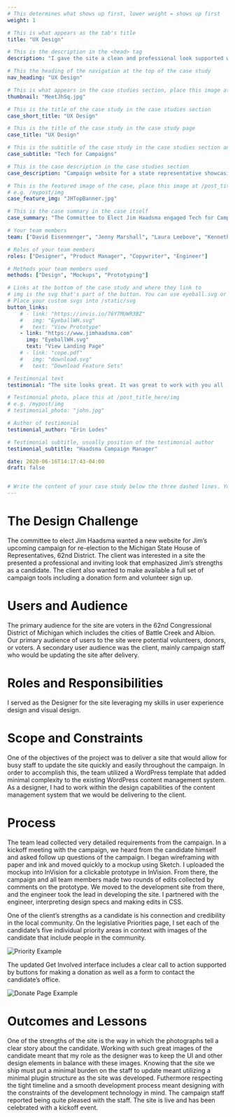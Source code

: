 ```yaml
---
# This determines what shows up first, lower weight = shows up first
weight: 1

# This is what appears as the tab's title
title: "UX Design"

# This is the description in the <head> tag
description: "I gave the site a clean and professional look supported with a simple and effective user interface."

# This the heading of the navigation at the top of the case study
nav_heading: "UX Design"

# This is what appears in the case studies section, place this image at the /static/img folder
thumbnail: "MeetJhSq.jpg"

# This is the title of the case study in the case studies section
case_short_title: "UX Design"

# This is the title of the case study in the case study page
case_title: "UX Design"

# This is the subtitle of the case study in the case studies section and the case study page
case_subtitle: "Tech for Campaigns"

# This is the case description in the case studies section
case_description: "Campaign website for a state representative showcasing his story and track record for re-election, creating a space for volunteers and donors to support his campaign."

# This is the featured image of the case, place this image at /post_title_here/img folder
# e.g. /mypost/img
case_feature_img: "JHTopBanner.jpg"

# This is the case summary in the case itself
case_summary: "The Committee to Elect Jim Haadsma engaged Tech for Campaigns to redesign the website for Rep. Haadsma as part of his campaign for re-election to the Michigan House of Representatives, 62nd District. I served as the Designer on a team of volunteers contracted by Tech for Campaigns. Working in collaboration with the candidate and staff, our team developed an upgraded website to showcase Jim’s story and track record for re-election. This site also created a space for volunteers and donors to support his campaign. We developed a new website to support a full set of campaign tools including a donation form, volunteer sign up, and information related to COVID-19 in a way that presented a professional and inviting look for potential volunteers, donors, and voters in his district."

# Your team members
team: ["David Eisenmenger", "Jenny Marshall", "Laura Leebove", "Kenneth Lee"]

# Roles of your team members
roles: ["Designer", "Product Manager", "Copywriter", "Engineer"]

# Methods your team members used
methods: ["Design", "Mockups", "Prototyping"]

# Links at the bottom of the case study and where they link to
# img is the svg that's part of the button. You can use eyeball.svg or download.svg
# Place your custom svgs into /static/svg
button_links:
    # - link: "https://invis.io/76Y7MUWR3BZ"
    #   img: "EyeballWH.svg"
    #   text: "View Prototype"
    - link: "https://www.jimhaadsma.com"
      img: "EyeballWH.svg"
      text: "View Landing Page"
    # - link: "cope.pdf"
    #   img: "download.svg"
    #   text: "Download Feature Sets"

# Testimonial text
testimonial: "The site looks great. It was great to work with you all [on the team]."

# Testimonial photo, place this at /post_title_here/img
# e.g. /mypost/img
# testimonial_photo: "john.jpg"

# Author of testimonial
testimonial_author: "Erin Lodes"

# Testimonial subtitle, usually position of the testimonial author
testimonial_subtitle: "Haadsma Campaign Manager"

date: 2020-06-16T14:17:43-04:00
draft: false


# Write the content of your case study below the three dashed lines. You can use markdown and raw HTML.
---
```


# The Design Challenge

The committee to elect Jim Haadsma wanted a new website for Jim’s upcoming campaign for re-election to the Michigan State House of Representatives, 62nd District. The client was interested in a site the presented a professional and inviting look that emphasized Jim’s strengths as a candidate. The client also wanted to make available a full set of campaign tools including a donation form and volunteer sign up.

# Users and Audience

The primary audience for the site are voters in the 62nd Congressional District of Michigan which includes the cities of Battle Creek and Albion. Our primary audience of users to the site were potential volunteers, donors, or voters. A secondary user audience was the client, mainly campaign staff who would be updating the site after delivery.

# Roles and Responsibilities
I served as the Designer for the site leveraging my skills in user experience design and visual design.
# Scope and Constraints

One of the objectives of the project was to deliver a site that would allow for busy staff to update the site quickly and easily throughout the campaign. In order to accomplish this, the team utilized a WordPress template that added minimal complexity to the existing WordPress content management system. As a designer, I had to work within the design capabilities of the content management system that we would be delivering to the client.  
# Process

The team lead collected very detailed requirements from the campaign. In a kickoff meeting with the campaign, we heard from the candidate himself and asked follow up questions of the campaign.
I began wireframing with paper and ink and moved quickly to a mockup using Sketch. I uploaded the mockup into InVision for a clickable prototype in InVision. From there, the campaign and all team members made two rounds of edits collected by comments on the prototype. We moved to the development site from there, and the engineer took the lead in developing the site. I partnered with the engineer, interpreting design specs and making edits in CSS.

One of the client’s strengths as a candidate is his connection and credibility in the local community. 
On the legislative Priorities page, I set each of the candidate’s five individual priority areas in context with images of the candidate that include people in the community.

![Priority Example](/jh/img/Priorities@2x@0.5x.jpg "Priority Example")

The updated Get Involved interface includes a clear call to action supported by buttons for making a donation as well as a form to contact the candidate’s office.

![Donate Page Example](/jh/img/DonatePg.png "Donate Page Example")

# Outcomes and Lessons

One of the strengths of the site is the way in which the photographs tell a clear story about the candidate. Working with such great images of the candidate meant that my role as the designer was to keep the UI and other design elements in balance with these images. Knowing that the site we ship must put a minimal burden on the staff to update meant utilizing a minimal plugin structure as the site was developed. Futhermore respecting the tight timeline and a smooth development process meant designing with the constraints of the development technology in mind. The campaign staff reported being quite pleased with the staff. The site is live and has been celebrated with a kickoff event.